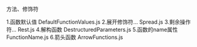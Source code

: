 方法、修饰符

1.函数默认值  DefaultFunctionValues.js
2.展开修饰符... Spread.js
3.剩余操作符... Rest.js
4.解构函数 DestructuredParameters.js
5.函数的name属性 FunctionName.js
6.箭头函数 ArrowFunctions.js